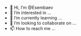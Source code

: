- 👋 Hi, I’m @Esembaev
- 👀 I’m interested in ...
- 🌱 I’m currently learning ...
- 💞️ I’m looking to collaborate on ...
- 📫 How to reach me ...

<!---
Esembaev/Esembaev is a ✨ special ✨ repository because its `README.md` (this file) appears on your GitHub profile.
You can click the Preview link to take a look at your changes.
--->
